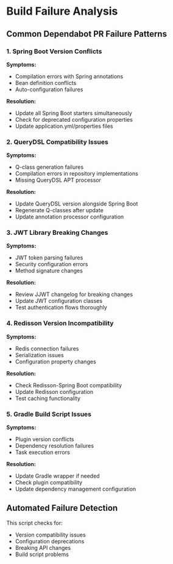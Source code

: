 # Build Failure Analysis

## Common Dependabot PR Failure Patterns

### 1. Spring Boot Version Conflicts
**Symptoms:**
- Compilation errors with Spring annotations
- Bean definition conflicts
- Auto-configuration failures

**Resolution:**
- Update all Spring Boot starters simultaneously
- Check for deprecated configuration properties
- Update application.yml/properties files

### 2. QueryDSL Compatibility Issues
**Symptoms:**
- Q-class generation failures
- Compilation errors in repository implementations
- Missing QueryDSL APT processor

**Resolution:**
- Update QueryDSL version alongside Spring Boot
- Regenerate Q-classes after update
- Update annotation processor configuration

### 3. JWT Library Breaking Changes
**Symptoms:**
- JWT token parsing failures
- Security configuration errors
- Method signature changes

**Resolution:**
- Review JJWT changelog for breaking changes
- Update JWT configuration classes
- Test authentication flows thoroughly

### 4. Redisson Version Incompatibility
**Symptoms:**
- Redis connection failures
- Serialization issues
- Configuration property changes

**Resolution:**
- Check Redisson-Spring Boot compatibility
- Update Redisson configuration
- Test caching functionality

### 5. Gradle Build Script Issues
**Symptoms:**
- Plugin version conflicts
- Dependency resolution failures
- Task execution errors

**Resolution:**
- Update Gradle wrapper if needed
- Check plugin compatibility
- Update dependency management configuration

## Automated Failure Detection

This script checks for:
- Version compatibility issues
- Configuration deprecations
- Breaking API changes
- Build script problems

